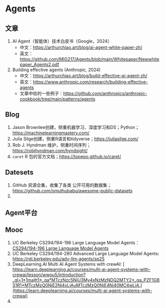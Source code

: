 # Agents

## 文章
1. AI Agent（智能体）技术白皮书（Google，2024）
   - 中文：https://arthurchiao.art/blog/ai-agent-white-paper-zh/
   - 英文：https://github.com/MIG217/Agents/blob/main/Whitepaper/Newwhitepaper_Agents2.pdf
2. Building effective agents (Anthropic, 2024)
   - 中文：https://arthurchiao.art/blog/build-effective-ai-agent-zh/
   - 英文：https://www.anthropic.com/research/building-effective-agents
   - 文章中给的一些例子：https://github.com/anthropics/anthropic-cookbook/tree/main/patterns/agents

## Blog
1. Jason Brownlee创建，侧重机器学习、深度学习和DS；Python； https://machinelearningmastery.com/
2. Julia Silge创建，侧重R语言和tidyverse；https://juliasilge.com/
3. Rob J. Hyndman 维护，侧重时间序列；https://robjhyndman.com/hyndsight/
4. `caret` R 包的官方文档；https://topepo.github.io/caret/

## Datesets
1. GitHub 资源合集，收集了各类 公开可用的数据集；https://github.com/smuthubabu/awesome-public-datasets
2. 

## Agent平台

## Mooc
1. UC Berkeley CS294/194-196 Large Language Model Agents： [CS294/194-196 Large Language Model Agents](https://rdi.berkeley.edu/llm-agents/f24)
2. UC Berkeley CS294/194-280 Advanced Large Language Model Agents: https://rdi.berkeley.edu/adv-llm-agents/sp25
3. DeepLearning.AI Multi AI Agent Systems with crewAI: [ https://learn.deeplearning.ai/courses/multi-ai-agent-systems-with-crewai/lesson/wwou5/introduction?_gl=1*1majtt1*_ga*MTczNzc5NjU3My4xNzMzNDQ2MTY2*_ga_PZF1GBS1R1*MTczMzQ0NjE2Ni4xLjAuMTczMzQ0NjE4Ni40MC4wLjA.](https://learn.deeplearning.ai/courses/multi-ai-agent-systems-with-crewai)
4. 
